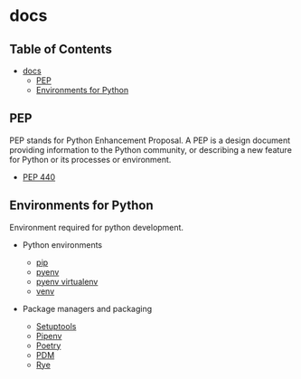 # docs

## Table of Contents <!-- omit in toc -->

- [docs](#docs)
  - [PEP](#pep)
  - [Environments for Python](#environments-for-python)

## PEP 

PEP stands for Python Enhancement Proposal. A PEP is a design document providing information to the Python community, or describing a new feature for Python or its processes or environment.

- [PEP 440](./pep/PEP440.md)


## Environments for Python

Environment required for python development.

- Python environments
  - [pip](./environment/pip.md)
  - [pyenv](./environment/pyenv.md)
  - [pyenv virtualenv](./environment/pyenv-virtualenv.md)
  - [venv](./environment/venv.md)
  
- Package managers and packaging
  - [Setuptools](./packaging/setuptools.md)
  - [Pipenv](./packaging/pipenv.md)
  - [Poetry](./packaging/poetry.md)
  - [PDM](./packaging/pdm.md)
  - [Rye](./packaging/rye.md)

<!-- // spell-checker:words setuptools -->
<!-- // spell-checker:words pipenv -->
